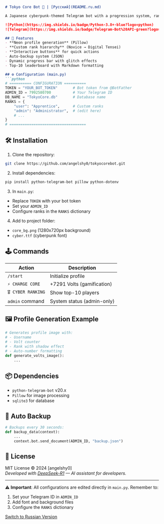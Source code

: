 ```markdown
# Tokyo Core Bot 🤖 | [Русский](README.ru.md)

A Japanese cyberpunk-themed Telegram bot with a progression system, ranks, and dynamic profile generation. Users compete for leaderboard positions using "Volts".

![Python](https://img.shields.io/badge/Python-3.8+-blue?logo=python)
![Telegram](https://img.shields.io/badge/Telegram-Bot%20API-green?logo=telegram)

## 🌟 Features
- **Neon profile generation** (Pillow)
- **Custom rank hierarchy** (Novice → Digital Tensei)
- **Interactive buttons** for quick actions
- Auto-backup system (JSON)
- Dynamic progress bar with glitch effects
- Top-10 leaderboard with Markdown formatting

## ⚙️ Configuration (main.py)
```python
# ========== CONFIGURATION ==========
TOKEN = "YOUR_BOT_TOKEN"       # Bot token from @BotFather
ADMIN_ID = 7992580700          # Your Telegram ID
DB_NAME = "TokyoCore.db"       # Database name
RANKS = {
    "user": "Apprentice",      # Custom ranks
    "admin": "Administrator",  # (edit here)
    # ...
}
# ===================================
```

## 🛠️ Installation
1. Clone the repository:
```bash
git clone https://github.com/angelshy0/tokyocorebot.git
```

2. Install dependencies:
```bash
pip install python-telegram-bot pillow python-dotenv
```

3. In `main.py`:
- Replace `TOKEN` with your bot token
- Set your `ADMIN_ID`
- Configure ranks in the `RANKS` dictionary

4. Add to project folder:
- `core_bg.png` (1280x720px background)
- `cyber.ttf` (cyberpunk font)

## 🕹️ Commands
| Action                | Description                          |
|-----------------------|--------------------------------------|
| `/start`              | Initialize profile                  |
| `⚡ CHARGE CORE`       | +7291 Volts (gamification)          |
| `🎖️ CYBER RANKING`    | Show top-10 players                 |
| `admin` command       | System status (admin-only)          |

## 🖼️ Profile Generation Example
```python
# Generates profile image with:
# - Username
# - Volt counter
# - Rank with shadow effect
# - Auto-number formatting
def generate_volts_image():
    ...
```

## 📦 Dependencies
- `python-telegram-bot` v20.x
- `Pillow` for image processing
- `sqlite3` for database

## 🔄 Auto Backup
```python
# Backups every 30 seconds:
def backup_data(context):
    ...
    context.bot.send_document(ADMIN_ID, "backup.json")
```

## 📜 License
MIT License © 2024 [angelshy0]  
*Developed with [DeepSeek-R1](https://www.deepseek.com) — AI assistant for developers.*

---

⚠️ **Important**: All configurations are edited directly in `main.py`. Remember to:
1. Set your Telegram ID in `ADMIN_ID`
2. Add font and background files
3. Configure the `RANKS` dictionary

[Switch to Russian Version](README.ru.md)
``` 
